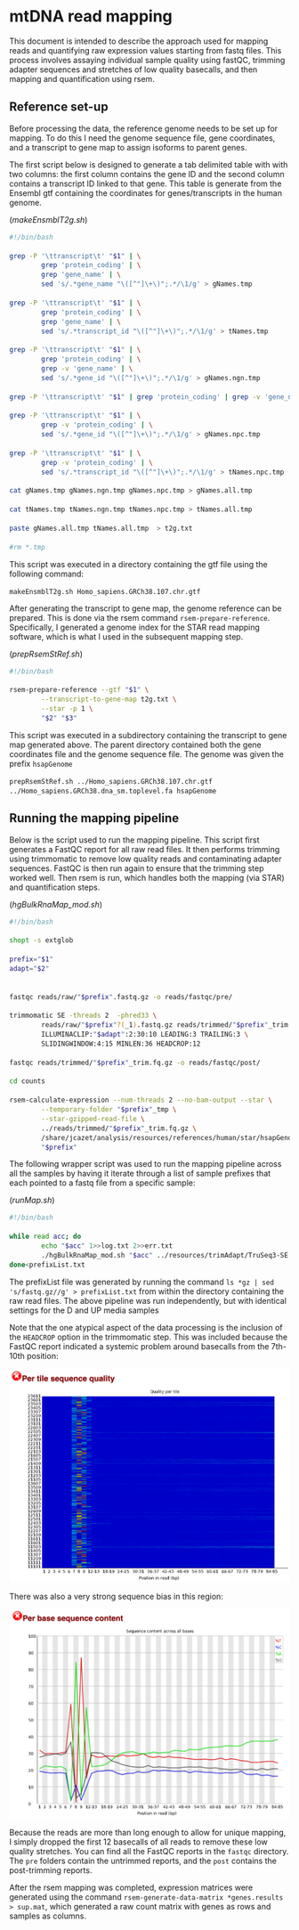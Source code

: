 # mtDNA read mapping

This document is intended to describe the approach used for mapping reads and quantifying raw expression values starting from fastq files. This process involves assaying individual sample quality using fastQC, trimming adapter sequences and stretches of low quality basecalls, and then mapping and quantification using rsem. 

## Reference set-up

Before processing the data, the reference genome needs to be set up for mapping. To do this I need the genome sequence file, gene coordinates, and a transcript to gene map to assign isoforms to parent genes. 

The first script below is designed to generate a tab delimited table with with two columns: the first column contains the gene ID and the second column contains a transcript ID linked to that gene. This table is generate from the Ensembl gtf containing the coordinates for genes/transcripts in the human genome.

(*makeEnsmblT2g.sh*)

```bash
#!/bin/bash

grep -P '\ttranscript\t' "$1" | \
        grep 'protein_coding' | \
        grep 'gene_name' | \
        sed 's/.*gene_name "\([^"]\+\)";.*/\1/g' > gNames.tmp

grep -P '\ttranscript\t' "$1" | \
        grep 'protein_coding' | \
        grep 'gene_name' | \
        sed 's/.*transcript_id "\([^"]\+\)";.*/\1/g' > tNames.tmp

grep -P '\ttranscript\t' "$1" | \
        grep 'protein_coding' | \
        grep -v 'gene_name' | \
        sed 's/.*gene_id "\([^"]\+\)";.*/\1/g' > gNames.ngn.tmp

grep -P '\ttranscript\t' "$1" | grep 'protein_coding' | grep -v 'gene_name' | sed 's/.*transcript_id "\([^"]\+\)";.*/\1/g' > tNames.ngn.tmp

grep -P '\ttranscript\t' "$1" | \
        grep -v 'protein_coding' | \
        sed 's/.*gene_id "\([^"]\+\)";.*/\1/g' > gNames.npc.tmp

grep -P '\ttranscript\t' "$1" | \
        grep -v 'protein_coding' | \
        sed 's/.*transcript_id "\([^"]\+\)";.*/\1/g' > tNames.npc.tmp

cat gNames.tmp gNames.ngn.tmp gNames.npc.tmp > gNames.all.tmp

cat tNames.tmp tNames.ngn.tmp tNames.npc.tmp > tNames.all.tmp

paste gNames.all.tmp tNames.all.tmp  > t2g.txt

#rm *.tmp
```



This script was executed in a directory containing the gtf file using the following command:

`makeEnsmblT2g.sh Homo_sapiens.GRCh38.107.chr.gtf`



After generating the transcript to gene map, the genome reference can be prepared. This is done via the rsem command `rsem-prepare-reference`. Specifically, I generated a genome index for the STAR read mapping software, which is what I used in the subsequent mapping step.

(*prepRsemStRef.sh*)

```bash
#!/bin/bash

rsem-prepare-reference --gtf "$1" \
        --transcript-to-gene-map t2g.txt \
        --star -p 1 \
        "$2" "$3"
```



This script was executed in a subdirectory containing the transcript to gene map generated above. The parent directory contained both the gene coordinates file and the genome sequence file. The genome was given the prefix `hsapGenome`

`prepRsemStRef.sh ../Homo_sapiens.GRCh38.107.chr.gtf ../Homo_sapiens.GRCh38.dna_sm.toplevel.fa hsapGenome`



## Running the mapping pipeline

Below is the script used to run the mapping pipeline. This script first generates a FastQC report for all raw read files. It then performs trimming using trimmomatic to remove low quality reads and contaminating adapter sequences. FastQC is then run again to ensure that the trimming step worked well. Then rsem is run, which handles both the mapping (via STAR) and quantification steps.

(*hgBulkRnaMap_mod.sh*)

```bash
#!/bin/bash

shopt -s extglob

prefix="$1"
adapt="$2"


fastqc reads/raw/"$prefix".fastq.gz -o reads/fastqc/pre/

trimmomatic SE -threads 2  -phred33 \
        reads/raw/"$prefix"?(_1).fastq.gz reads/trimmed/"$prefix"_trim.fq.gz \
        ILLUMINACLIP:"$adapt":2:30:10 LEADING:3 TRAILING:3 \
        SLIDINGWINDOW:4:15 MINLEN:36 HEADCROP:12

fastqc reads/trimmed/"$prefix"_trim.fq.gz -o reads/fastqc/post/

cd counts

rsem-calculate-expression --num-threads 2 --no-bam-output --star \
        --temporary-folder "$prefix"_tmp \
        --star-gzipped-read-file \
        ../reads/trimmed/"$prefix"_trim.fq.gz \
        /share/jcazet/analysis/resources/references/human/star/hsapGenome \
        "$prefix"
```

The following wrapper script was used to run the mapping pipeline across all the samples by having it iterate through a list of sample prefixes that each pointed to a fastq file from a specific sample:

(*runMap.sh*)

```bash
#!/bin/bash

while read acc; do
        echo "$acc" 1>>log.txt 2>>err.txt
        ./hgBulkRnaMap_mod.sh "$acc" ../resources/trimAdapt/TruSeq3-SE.fa 1>>log.txt 2>>err.txt
done<prefixList.txt
```

The prefixList file was generated by running the command `ls *gz | sed 's/fastq.gz//g' > prefixList.txt` from within the directory containing the raw read files. The above pipeline was run independently, but with identical settings for the D and UP media samples


Note that the one atypical aspect of the data processing is the inclusion of the `HEADCROP` option in the trimmomatic step. This was included because the FastQC report indicated a systemic problem around basecalls from the 7th-10th position:

![sequenceQualityPosition](../../data/mapping/sequenceQualityPosition.png)

There was also a very strong sequence bias in this region:

![baseBiasPosition](../../data/mapping/baseBiasPosition.png)

Because the reads are more than long enough to allow for unique mapping, I simply dropped the first 12 basecalls of all reads to remove these low quality stretches. You can find all the FastQC reports in the `fastqc` directory. The `pre` folders contain the untrimmed reports, and the `post` contains the post-trimming reports.

After the rsem mapping was completed, expression matrices were generated using the command `rsem-generate-data-matrix *genes.results > sup.mat`, which generated a raw count matrix with genes as rows and samples as columns. 


